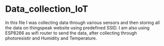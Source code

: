 # Data_collection_IoT

In this file I was collecting data through various sensors and then storing all the data on thingspeak website using predefined SSID. I am also using ESP8266 as wifi router to send the data, after collecting through photoresistir and Humidity and Temperature. 
